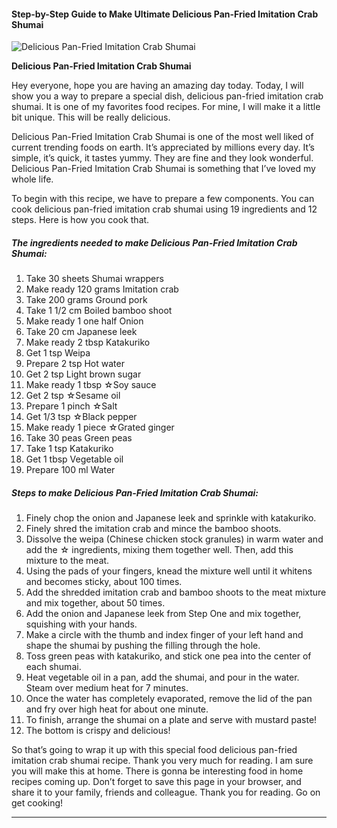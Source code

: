            

#### Step-by-Step Guide to Make Ultimate Delicious Pan-Fried Imitation Crab Shumai

![Delicious Pan-Fried Imitation Crab Shumai](https://img-global.cpcdn.com/recipes/5059039776997376/751x532cq70/delicious-pan-fried-imitation-crab-shumai-recipe-main-photo.jpg)

**Delicious Pan-Fried Imitation Crab Shumai**

Hey everyone, hope you are having an amazing day today. Today, I will show you a way to prepare a special dish, delicious pan-fried imitation crab shumai. It is one of my favorites food recipes. For mine, I will make it a little bit unique. This will be really delicious.

Delicious Pan-Fried Imitation Crab Shumai is one of the most well liked of current trending foods on earth. It’s appreciated by millions every day. It’s simple, it’s quick, it tastes yummy. They are fine and they look wonderful. Delicious Pan-Fried Imitation Crab Shumai is something that I’ve loved my whole life.

To begin with this recipe, we have to prepare a few components. You can cook delicious pan-fried imitation crab shumai using 19 ingredients and 12 steps. Here is how you cook that.

##### The ingredients needed to make Delicious Pan-Fried Imitation Crab Shumai:

1.  Take 30 sheets Shumai wrappers
2.  Make ready 120 grams Imitation crab
3.  Take 200 grams Ground pork
4.  Take 1 1/2 cm Boiled bamboo shoot
5.  Make ready 1 one half Onion
6.  Take 20 cm Japanese leek
7.  Make ready 2 tbsp Katakuriko
8.  Get 1 tsp Weipa
9.  Prepare 2 tsp Hot water
10.  Get 2 tsp Light brown sugar
11.  Make ready 1 tbsp ☆Soy sauce
12.  Get 2 tsp ☆Sesame oil
13.  Prepare 1 pinch ☆Salt
14.  Get 1/3 tsp ☆Black pepper
15.  Make ready 1 piece ☆Grated ginger
16.  Take 30 peas Green peas
17.  Take 1 tsp Katakuriko
18.  Get 1 tbsp Vegetable oil
19.  Prepare 100 ml Water

##### Steps to make Delicious Pan-Fried Imitation Crab Shumai:

1.  Finely chop the onion and Japanese leek and sprinkle with katakuriko.
2.  Finely shred the imitation crab and mince the bamboo shoots.
3.  Dissolve the weipa (Chinese chicken stock granules) in warm water and add the ☆ ingredients, mixing them together well. Then, add this mixture to the meat.
4.  Using the pads of your fingers, knead the mixture well until it whitens and becomes sticky, about 100 times.
5.  Add the shredded imitation crab and bamboo shoots to the meat mixture and mix together, about 50 times.
6.  Add the onion and Japanese leek from Step One and mix together, squishing with your hands.
7.  Make a circle with the thumb and index finger of your left hand and shape the shumai by pushing the filling through the hole.
8.  Toss green peas with katakuriko, and stick one pea into the center of each shumai.
9.  Heat vegetable oil in a pan, add the shumai, and pour in the water. Steam over medium heat for 7 minutes.
10.  Once the water has completely evaporated, remove the lid of the pan and fry over high heat for about one minute.
11.  To finish, arrange the shumai on a plate and serve with mustard paste!
12.  The bottom is crispy and delicious!

So that’s going to wrap it up with this special food delicious pan-fried imitation crab shumai recipe. Thank you very much for reading. I am sure you will make this at home. There is gonna be interesting food in home recipes coming up. Don’t forget to save this page in your browser, and share it to your family, friends and colleague. Thank you for reading. Go on get cooking!

* * *
